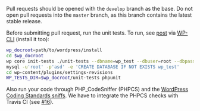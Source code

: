 Pull requests should be opened with the `develop` branch as the base. Do not
open pull requests into the `master` branch, as this branch contains the latest
stable release.

Before submitting pull request, run the unit tests. To run, see [post][1] via
[WP-CLI][4] (install it too):

```sh
wp_docroot=path/to/wordpress/install
cd $wp_docroot
wp core init-tests ./unit-tests --dbname=wp_test --dbuser=root --dbpass=asd
mysql -u'root' -p'asd' -e 'CREATE DATABASE IF NOT EXISTS wp_test'
cd wp-content/plugins/settings-revisions
WP_TESTS_DIR=$wp_docroot/unit-tests phpunit
```

Also run your code through PHP_CodeSniffer (PHPCS) and the [WordPress Coding Standards sniffs][2].
We have to integrate the PHPCS checks with Travis CI (see [#16][3]).

[1]: http://wp-cli.org/blog/plugin-unit-tests.html
[2]: https://github.com/WordPress-Coding-Standards/WordPress-Coding-Standards
[3]: https://github.com/x-team/wp-settings-revisions/issues/16
[4]: http://wp-cli.org/
